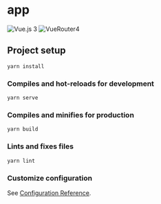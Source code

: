 # app

![Vue.js 3](https://img.shields.io/badge/Vue.js-3.0-4FC08D)
![VueRouter4](https://img.shields.io/badge/VueRouter-4.0-4FC08D)

## Project setup
```
yarn install
```

### Compiles and hot-reloads for development
```
yarn serve
```

### Compiles and minifies for production
```
yarn build
```

### Lints and fixes files
```
yarn lint
```

### Customize configuration
See [Configuration Reference](https://cli.vuejs.org/config/).

